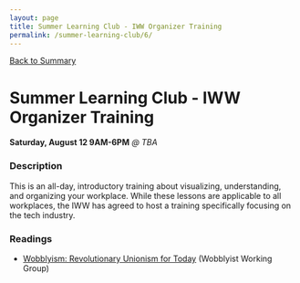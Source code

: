 ```yaml
---
layout: page
title: Summer Learning Club - IWW Organizer Training
permalink: /summer-learning-club/6/
---
```

[Back to Summary](/summer-learning-club/)

# Summer Learning Club - IWW Organizer Training

**Saturday, August 12 9AM-6PM**
*@ TBA*

### Description

This is an all-day, introductory training about visualizing, understanding, and organizing your workplace. While these lessons are applicable to all workplaces, the IWW has agreed to host a training specifically focusing on the tech industry.

### Readings

- [Wobblyism: Revolutionary Unionism for Today](https://libcom.org/library/wobblyism-revolutionary-unionism-today) (Wobblyist Working Group)
